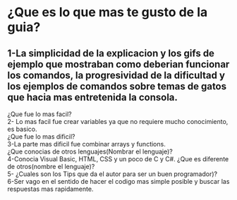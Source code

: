 # ¿Que es lo que mas te gusto de la guia? <br/>
## 1-La simplicidad de la explicacion y los gifs de ejemplo que mostraban como deberian funcionar los comandos, la progresividad de la dificultad y los ejemplos de comandos sobre temas de gatos que hacia mas entretenida la consola. <br/>
¿Que fue lo mas facil? <br/>
2- Lo mas facil fue crear variables ya que no requiere mucho conocimiento, es basico. <br/>
¿Que fue lo mas dificil? <br/>
3-La parte mas dificil fue combinar arrays y functions. <br/> 
¿Que conocias de otros lenguajes(Nombrar el lenguaje)? <br/>
4-Conocia Visual Basic, HTML, CSS y un poco de C y C#.
¿Que es diferente de otros(nombre el lenguaje)? <br/>
5- 
¿Cuales son los Tips que da el autor para ser un buen programador)? <br/>
6-Ser vago en el sentido de hacer el codigo mas simple posible y buscar las respuestas mas rapidamente.
